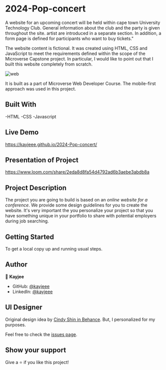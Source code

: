 # 2024-Pop-concert
A website for an upcoming concert will be held within cape town University Technology Club. General information about the club and the party is given throughout the site. artist are introduced in a separate section. In addition, a form page is defined for participants who want to buy tickets."

The website content is fictional. It was created using HTML, CSS and JavaScript to meet the requirements defined within the scope of the Microverse Capstone project. In particular, I would like to point out that I built this website completely from scratch.


![web](https://github.com/microverseinc/curriculum-html-css/blob/main/capstone/images/conference_page.png)


It is built as a part of Microverse Web Developer Course. The mobile-first approach was used in this project.

## Built With

-HTML
-CSS
-Javascript


## Live Demo
https://kayjeee.github.io/2024-Pop-concert/


## Presentation of Project
https://www.loom.com/share/2eda8d8fa54d4792ad6b3aebe3abdb8a


## Project Description

The project you are going to build is based on an *online website for a conference*. We provide some design guidelines for you to create the website. It's very important the you personalize your project so that you have something unique in your portfolio to share with potential employers during job searching.

## Getting Started

To get a local copy up and running usual steps.


## Author
👤 **Kayjee**

- GitHub: [@kayjeee](https://github.com/kayjeee)
- LinkedIn: [@kayjeee](https://www.linkedin.com/in/kagiso-sebogodi/)

## UI Designer

Original design idea by [Cindy Shin in Behance](https://www.behance.net/adagio07). But, I personalized for my purposes.

Feel free to check the [issues page](https://github.com/kayjeee/2024-Pop-concert/issues).

## Show your support

Give a ⭐️ if you like this project!
